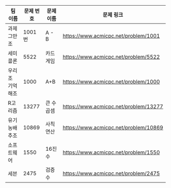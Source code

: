 | 팀 이름 | 문제 번호 | 문제 이름   | 문제 링크 |
| ------- | --------- | ----------- | --------- |
| 과제그만조 | 1001번 | A - B | https://www.acmicpc.net/problem/1001 |
| 세미콜론     | 5522 | 카드 게임   | https://www.acmicpc.net/problem/5522      |
| 우리조 기억해조 | 1000      | A+B | https://www.acmicpc.net/problem/1000      |
| R고리즘 | 13277 | 큰 수 곱셈         |https://www.acmicpc.net/problem/13277|
| 유기농배추조 | 10869    | 사칙연산   |     https://www.acmicpc.net/problem/10869 |
| 소프트웨어 | 1550      | 16진수 | https://www.acmicpc.net/problem/1550 |
| 세븐 | 2475      | 검증수 |https://www.acmicpc.net/problem/2475 |

